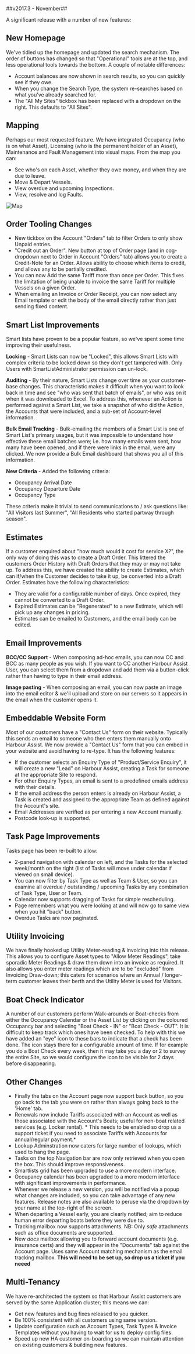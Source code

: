 
##v2017.3 - November##

A significant release with a number of new features:

## New Homepage ##

We've tidied up the homepage and updated the search mechanism.  The order of buttons has changed so that "Operational" tools are at the top, and less operational tools towards the bottom.  A couple of notable differences:

- Account balances are now shown in search results, so you can quickly see if they owe.
- When you change the Search Type, the system re-searches based on what you've already searched for.
- The "All My Sites" tickbox has been replaced with a dropdown on the right.  This defaults to "All Sites".

## Mapping ##

Perhaps our most requested feature.  We have integrated Occupancy (who is on what Asset), Licensing (who is the permanent holder of an Asset), Maintenance and Fault Management into visual maps. From the map you can:

- See who's on each Asset, whether they owe money, and when they are due to leave.
- Move & Depart Vessels.
- View overdue and upcoming Inspections.
- View, resolve and log Faults.

![Map](http://help.harbourassist.com/site/releaseNotes/img/2017.3/mapping-releaseNotes.png)

## Order Tooling Changes ##

- New tickbox on the Account "Orders" tab to filter Orders to only show Unpaid entries.
- "Credit out an Order".  New button at top of Order page (and in cog-dropdown next to Order in Account "Orders" tab) allows you to create a Credit-Note for an Order.  Allows ability to choose which items to credit, and allows any to be partially credited.
- You can now Add the same Tariff more than once per Order.  This fixes the limitation of being unable to invoice the same Tariff for multiple Vessels on a given Order.
- When emailing an Invoice or Order Receipt, you can now select any Email template or edit the body of the email directly rather than just sending fixed content.

## Smart List Improvements ##

Smart lists have proven to be a popular feature, so we've spent some time improving their usefulness.

**Locking** - Smart Lists can now be "Locked", this allows Smart Lists with complex criteria to be locked down so they don't get tampered with.  Only Users with SmartListAdministrator permission can un-lock.

**Auditing** - By their nature, Smart Lists change over time as your customer-base changes.  This characteristic makes it difficult when you want to look back in time and see "who was sent that batch of emails", or who was on it when it was downloaded to Excel.  To address this, whenever an Action is performed against a Smart List, we take a snapshot of who did the Action, the Accounts that were included, and a sub-set of Account-level information.

**Bulk Email Tracking** - Bulk-emailing the members of a Smart List is one of Smart List's primary usages, but it was impossible to understand how effective these email batches were; i.e. how many emails were sent, how many have been opened, and if there were links in the email, were any clicked.  We now provide a Bulk Email dashboard that shows you all of this information.

**New Criteria** - Added the following criteria:

- Occupancy Arrival Date
- Occupancy Departure Date
- Occupancy Type

These criteria make it trivial to send communications to / ask questions like: "All Visitors last Summer", "All Residents who started partway through season".

## Estimates ##

If a customer enquired about "how much would it cost for service X?", the only way of doing this was to create a Draft Order.  This littered the customers Order History with Draft Orders that they may or may not take up.  To address this, we have created the ability to create Estimates, which can if/when the Customer decides to take it up, be converted into a Draft Order.  Estimates have the following characteristics:

- They are valid for a configurable number of days.  Once expired, they cannot be converted to a Draft Order.
- Expired Estimates can be "Regenerated" to a new Estimate, which will pick up any changes in pricing.
- Estimates can be emailed to Customers, and the email body can be edited.

## Email Improvements ##

**BCC/CC Support** - When composing ad-hoc emails, you can now CC and BCC as many people as you wish.  If you want to CC another Harbour Assist User, you can select them from a dropdown and add them via a button-click rather than having to type in their email address.

**Image pasting** - When composing an email, you can now paste an image into the email editor & we'll upload and store on our servers so it appears in the email when the customer opens it.

## Embeddable Website Form ##

Most of our customers have a "Contact Us" form on their website.  Typically this sends an email to someone who then enters them manually onto Harbour Assist.  We now provide a "Contact Us" form that you can embed in your website and avoid having to re-type.  It has the following features:

- If the customer selects an Enquiry Type of "Product/Service Enquiry", it will create a new "Lead" on Harbour Assist, creating a Task for someone at the appropriate Site to respond.
- For other Enquiry Types, an email is sent to a predefined emails address with their details.
- If the email address the person enters is already on Harbour Assist, a Task is created and assigned to the appropriate Team as defined against the Account's site.
- Email Addresses are verified as per entering a new Account manually.
- Postcode look-up is supported.

## Task Page Improvements ##

Tasks page has been re-built to allow:

- 2-paned navigation with calendar on left, and the Tasks for the selected week/month on the right (list of Tasks will move under calendar if viewed on small device).
- You can now filter by Task Type as well as Team & User, so you can examine all overdue / outstanding / upcoming Tasks by any combination of Task Type, User or Team.
- Calendar now supports dragging of Tasks for simple rescheduling.
- Page remembers what you were looking at and will now go to same view when you hit "back" button.
- Overdue Tasks are now paginated.

## Utility Invoicing ##

We have finally hooked up Utility Meter-reading & invoicing into this release.  This allows you to configure Asset types to "Allow Meter Readings", take sporadic Meter Readings & draw them down into an invoice as required.  It also allows you enter meter readings which are to be "excluded" from Invoicing Draw-down; this caters for scenarios where an Annual / longer-term customer leaves their berth and the Utility Meter is used for Visitors.

## Boat Check Indicator ##

A number of our customers perform Walk-arounds or Boat-checks from either the Occupancy Calendar or the Asset List by clicking on the coloured Occupancy bar and selecting "Boat Check - IN" or "Boat Check - OUT".  It is difficult to keep track which ones have been checked.  To help with this we have added an "eye" icon to these bars to indicate that a check has been done.  The icon stays there for a configurable amount of time.  If for example you do a Boat Check every week, then it may take you a day or 2 to survey the entire Site, so we would configure the icon to be visible for 2 days before disappearing.

## Other Changes ##

- Finally the tabs on the Account page now support back button, so you go back to the tab you were on rather than always going back to the 'Home' tab.
- Renewals now include Tariffs associated with an Account as well as those associated with the Account's Boats; useful for non-boat related services (e.g. Locker rental).  * This needs to be enabled so drop us a support ticket if you need to associate Tariffs with Accounts for annual/regular payment.*
- Lookup Adminstration now caters for large number of lookups, which used to hang the page.
- Tasks on the top Navigation bar are now only retrieved when you open the box.  This should improve responsiveness.
- Smartlists grid has been upgraded to use a more modern interface.
- Occupancy calendar has been upgraded to a more modern interface with significant improvements in performance.
- Whenever we release a new version, you will be notified via a popup what changes are included, so you can take advantage of any new features.  Release notes are also available to peruse via the dropdown by your name at the top-right of the screen.
- When departing a Vessel early, you are clearly notified; aim to reduce human error departing boats before they were due to.
- Tracking mailbox now supports attachments.  NB: Only *safe* attachments such as office documents are supported.
- New *docs* mailbox allowing you to forward account documents (e.g. insurance certs) and they will appear in the "Documents" tab against the Account page.  Uses same Account matching mechanism as the email tracking mailbox.  **This will need to be set up, so drop us a ticket if you neeed** 

## Multi-Tenancy ##
We have re-architected the system so that Harbour Assist customers are served by the same Application cluster; this means we can:

- Get new features and bug fixes released to you quicker.
- Be 100% consistent with all customers using same version.
- Update configuration such as Account Types, Task Types & Invoice Templates without you having to wait for us to deploy config files.
- Speed up new HA customer on-boarding so we can maintain attention on existing customers & building new features.



